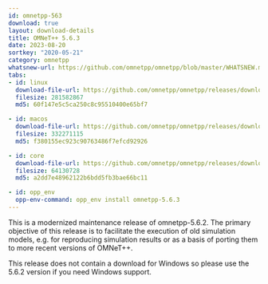 ```yaml
---
id: omnetpp-563
download: true
layout: download-details
title: OMNeT++ 5.6.3
date: 2023-08-20
sortkey: "2020-05-21"
category: omnetpp
whatsnew-url: https://github.com/omnetpp/omnetpp/blob/master/WHATSNEW.md#omnet-563-august-2023
tabs:
- id: linux
  download-file-url: https://github.com/omnetpp/omnetpp/releases/download/omnetpp-5.6.3/omnetpp-5.6.3-src-linux.tgz
  filesize: 281582867
  md5: 60f147e5c5ca250c8c95510400e65bf7

- id: macos
  download-file-url: https://github.com/omnetpp/omnetpp/releases/download/omnetpp-5.6.3/omnetpp-5.6.3-src-macosx.tgz
  filesize: 332271115
  md5: f380155ec923c90763486f7efcd92926

- id: core
  download-file-url: https://github.com/omnetpp/omnetpp/releases/download/omnetpp-5.6.3/omnetpp-5.6.3-src-core.tgz
  filesize: 64130728
  md5: a2dd7e48962122b6bdd5fb3bae66bc11

- id: opp_env
  opp-env-command: opp_env install omnetpp-5.6.3
---
```


This is a modernized maintenance release of omnetpp-5.6.2. The primary objective of this release is to facilitate the execution of old simulation models, e.g. for reproducing simulation results or as a basis of porting them to more recent versions of OMNeT++.

This release does not contain a download for Windows so please use the 5.6.2 version if you need Windows support.
